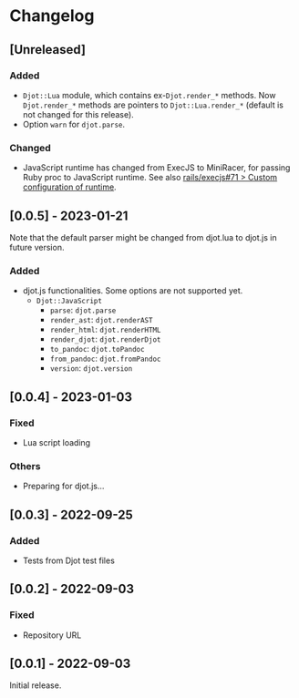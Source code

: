 # Changelog

## [Unreleased]

### Added

* `Djot::Lua` module, which contains ex-`Djot.render_*` methods.
  Now `Djot.render_*` methods are pointers to `Djot::Lua.render_*` (default is not changed for this release).
* Option `warn` for `djot.parse`.

### Changed

* JavaScript runtime has changed from ExecJS to MiniRacer, for passing Ruby proc to JavaScript runtime.
  See also [rails/execjs#71 > Custom configuration of runtime](https://github.com/rails/execjs/issues/71).

## [0.0.5] - 2023-01-21

Note that the default parser might be changed from djot.lua to djot.js in future version.

### Added

* djot.js functionalities. Some options are not supported yet.
  * `Djot::JavaScript`
    * `parse`: `djot.parse`
    * `render_ast`: `djot.renderAST`
    * `render_html`: `djot.renderHTML`
    * `render_djot`: `djot.renderDjot`
    * `to_pandoc`: `djot.toPandoc`
    * `from_pandoc`: `djot.fromPandoc`
    * `version`: `djot.version`

## [0.0.4] - 2023-01-03

### Fixed

* Lua script loading

### Others

* Preparing for djot.js...

## [0.0.3] - 2022-09-25

### Added

* Tests from Djot test files

## [0.0.2] - 2022-09-03

### Fixed

* Repository URL

## [0.0.1] - 2022-09-03

Initial release.
